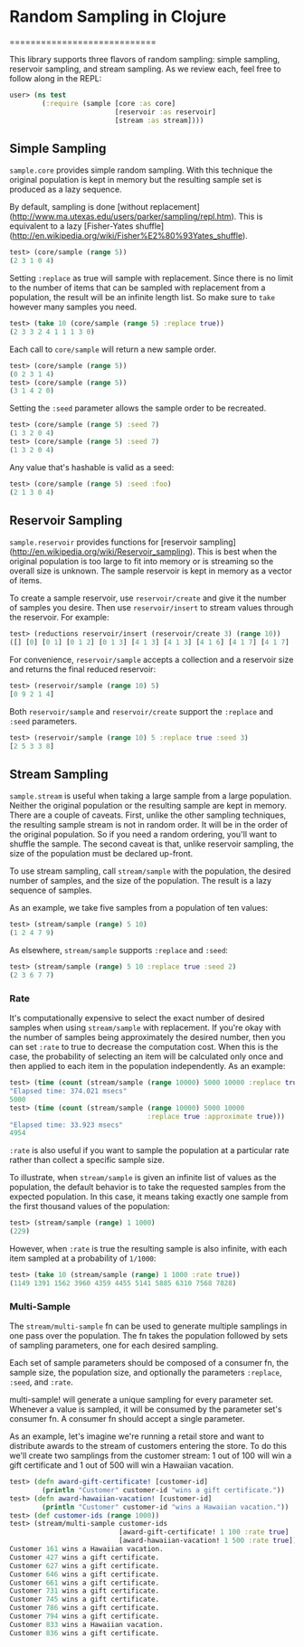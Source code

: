 
# Random Sampling in Clojure
============================

This library supports three flavors of random sampling: simple
sampling, reservoir sampling, and stream sampling. As we review each,
feel free to follow along in the REPL:

```clojure
user> (ns test
        (:require (sample [core :as core]
                          [reservoir :as reservoir]
                          [stream :as stream])))
```

## Simple Sampling

`sample.core` provides simple random sampling.  With this technique
the original population is kept in memory but the resulting sample set
is produced as a lazy sequence.

By default, sampling is done [without replacement]
(http://www.ma.utexas.edu/users/parker/sampling/repl.htm). This
is equivalent to a lazy [Fisher-Yates shuffle]
(http://en.wikipedia.org/wiki/Fisher%E2%80%93Yates_shuffle).

```clojure
test> (core/sample (range 5))
(2 3 1 0 4)
```

Setting `:replace` as true will sample with replacement.  Since there
is no limit to the number of items that can be sampled with
replacement from a population, the result will be an infinite length
list.  So make sure to `take` however many samples you need.

```clojure
test> (take 10 (core/sample (range 5) :replace true))
(2 3 3 2 4 1 1 1 3 0)
```

Each call to `core/sample` will return a new sample order.

```clojure
test> (core/sample (range 5))
(0 2 3 1 4)
test> (core/sample (range 5))
(3 1 4 2 0)
```

Setting the `:seed` parameter allows the sample order to be recreated.

```clojure
test> (core/sample (range 5) :seed 7)
(1 3 2 0 4)
test> (core/sample (range 5) :seed 7)
(1 3 2 0 4)
```

Any value that's hashable is valid as a seed:

```clojure
test> (core/sample (range 5) :seed :foo)
(2 1 3 0 4)
```

## Reservoir Sampling

`sample.reservoir` provides functions for [reservoir sampling]
(http://en.wikipedia.org/wiki/Reservoir_sampling).  This is best when
the original population is too large to fit into memory or is
streaming so the overall size is unknown.  The sample reservoir is
kept in memory as a vector of items.

To create a sample reservoir, use `reservoir/create` and give it the
number of samples you desire.  Then use `reservoir/insert` to stream
values through the reservoir.  For example:

```clojure
test> (reductions reservoir/insert (reservoir/create 3) (range 10))
([] [0] [0 1] [0 1 2] [0 1 3] [4 1 3] [4 1 3] [4 1 6] [4 1 7] [4 1 7] [4 1 9])
```

For convenience, `reservoir/sample` accepts a collection and a
reservoir size and returns the final reduced reservoir:

```clojure
test> (reservoir/sample (range 10) 5)
[0 9 2 1 4]
```

Both `reservoir/sample` and `reservoir/create` support the `:replace`
and `:seed` parameters.

```clojure
test> (reservoir/sample (range 10) 5 :replace true :seed 3)
[2 5 3 3 8]
```

## Stream Sampling

`sample.stream` is useful when taking a large sample from a large
population. Neither the original population or the resulting sample
are kept in memory.  There are a couple of caveats.  First, unlike the
other sampling techniques, the resulting sample stream is not in
random order.  It will be in the order of the original population.  So
if you need a random ordering, you'll want to shuffle the sample.  The
second caveat is that, unlike reservoir sampling, the size of the
population must be declared up-front.

To use stream sampling, call `stream/sample` with the population, the
desired number of samples, and the size of the population.  The result
is a lazy sequence of samples.

As an example, we take five samples from a population of ten values:

```clojure
test> (stream/sample (range) 5 10)
(1 2 4 7 9)
```

As elsewhere, `stream/sample` supports `:replace` and `:seed`:

```clojure
test> (stream/sample (range) 5 10 :replace true :seed 2)
(2 3 6 7 7)
```

### Rate

It's computationally expensive to select the exact number of desired
samples when using `stream/sample` with replacement.  If you're okay
with the number of samples being approximately the desired number,
then you can set `:rate` to true to decrease the computation cost.
When this is the case, the probability of selecting an item will be
calculated only once and then applied to each item in the population
independently.  As an example:

```clojure
test> (time (count (stream/sample (range 10000) 5000 10000 :replace true)))
"Elapsed time: 374.021 msecs"
5000
test> (time (count (stream/sample (range 10000) 5000 10000
                                  :replace true :approximate true)))
"Elapsed time: 33.923 msecs"
4954
```

`:rate` is also useful if you want to sample the population at a
particular rate rather than collect a specific sample size.

To illustrate, when `stream/sample` is given an infinite list of
values as the population, the default behavior is to take the
requested samples from the expected population.  In this case, it
means taking exactly one sample from the first thousand values of the
population:

```clojure
test> (stream/sample (range) 1 1000)
(229)
```

However, when `:rate` is true the resulting sample is also infinite,
with each item sampled at a probability of `1/1000`:

```clojure
test> (take 10 (stream/sample (range) 1 1000 :rate true))
(1149 1391 1562 3960 4359 4455 5141 5885 6310 7568 7828)
```

### Multi-Sample

The `stream/multi-sample` fn can be used to generate multiple
samplings in one pass over the population.  The fn takes the
population followed by sets of sampling parameters, one for each
desired sampling.

Each set of sample parameters should be composed of a consumer fn, the
sample size, the population size, and optionally the parameters
`:replace`, `:seed`, and `:rate`.

multi-sample! will generate a unique sampling for every parameter set.
Whenever a value is sampled, it will be consumed by the parameter
set's consumer fn.  A consumer fn should accept a single parameter.

As an example, let's imagine we're running a retail store and want to
distribute awards to the stream of customers entering the store.  To
do this we'll create two samplings from the customer stream: 1 out of
100 will win a gift certificate and 1 out of 500 will win a Hawaiian
vacation.

```clojure
test> (defn award-gift-certificate! [customer-id]
        (println "Customer" customer-id "wins a gift certificate."))
test> (defn award-hawaiian-vacation! [customer-id]
        (println "Customer" customer-id "wins a Hawaiian vacation."))
test> (def customer-ids (range 1000))
test> (stream/multi-sample customer-ids
                           [award-gift-certificate! 1 100 :rate true]
                           [award-hawaiian-vacation! 1 500 :rate true])
Customer 161 wins a Hawaiian vacation.
Customer 427 wins a gift certificate.
Customer 627 wins a gift certificate.
Customer 646 wins a gift certificate.
Customer 661 wins a gift certificate.
Customer 731 wins a gift certificate.
Customer 745 wins a gift certificate.
Customer 786 wins a gift certificate.
Customer 794 wins a gift certificate.
Customer 833 wins a Hawaiian vacation.
Customer 836 wins a gift certificate.
```
